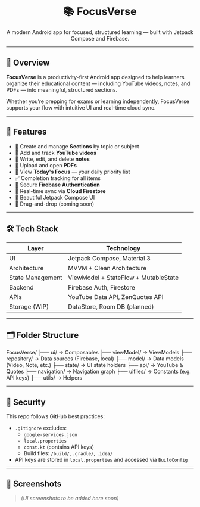 <h1 align="center">📚 FocusVerse</h1>
<p align="center">
A modern Android app for focused, structured learning — built with Jetpack Compose and Firebase.
</p>

---

## 🧩 Overview

**FocusVerse** is a productivity-first Android app designed to help learners organize their educational content — including YouTube videos, notes, and PDFs — into meaningful, structured sections.

Whether you’re prepping for exams or learning independently, FocusVerse supports your flow with intuitive UI and real-time cloud sync.

---

## 🚀 Features

- 📁 Create and manage **Sections** by topic or subject
- 🎥 Add and track **YouTube videos**
- 📝 Write, edit, and delete **notes**
- 📄 Upload and open **PDFs**
- 📅 View **Today's Focus** — your daily priority list
- ✅ Completion tracking for all items
- 🔐 Secure **Firebase Authentication**
- 🔄 Real-time sync via **Cloud Firestore**
- 🌈 Beautiful Jetpack Compose UI
- 🧲 Drag-and-drop (coming soon)

---

## 🛠️ Tech Stack

| Layer            | Technology                           |
|------------------|---------------------------------------|
| UI               | Jetpack Compose, Material 3           |
| Architecture     | MVVM + Clean Architecture             |
| State Management | ViewModel + StateFlow + MutableState |
| Backend          | Firebase Auth, Firestore              |
| APIs             | YouTube Data API, ZenQuotes API       |
| Storage (WIP)    | DataStore, Room DB (planned)          |

---

## 🗂️ Folder Structure

FocusVerse/
├── ui/ → Composables
├── viewModel/ → ViewModels
├── repository/ → Data sources (Firebase, local)
├── model/ → Data models (Video, Note, etc.)
├── state/ → UI state holders
├── api/ → YouTube & Quotes
├── navigation/ → Navigation graph
├── uifiles/ → Constants (e.g. API keys)
├── utils/ → Helpers


---

## 🔐 Security

This repo follows GitHub best practices:

- `.gitignore` excludes:
  - `google-services.json`
  - `local.properties`
  - `const.kt` (contains API keys)
  - Build files: `/build/`, `.gradle/`, `.idea/`
- API keys are stored in `local.properties` and accessed via `BuildConfig`

---

## 📸 Screenshots

> *(UI screenshots to be added here soon)*


